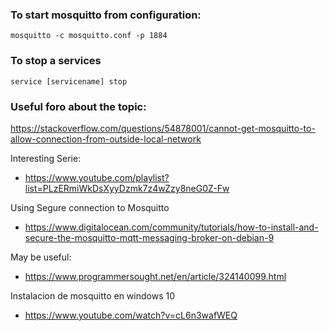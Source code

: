 ### To start mosquitto from configuration:
	mosquitto -c mosquitto.conf -p 1884

### To stop a services
	service [servicename] stop

### Useful foro about the topic:
https://stackoverflow.com/questions/54878001/cannot-get-mosquitto-to-allow-connection-from-outside-local-network

Interesting Serie:
 - https://www.youtube.com/playlist?list=PLzERmiWkDsXyyDzmk7z4wZzy8neG0Z-Fw

Using Segure connection to Mosquitto
- https://www.digitalocean.com/community/tutorials/how-to-install-and-secure-the-mosquitto-mqtt-messaging-broker-on-debian-9

May be useful:
- https://www.programmersought.net/en/article/324140099.html

Instalacion de mosquitto en windows 10
- https://www.youtube.com/watch?v=cL6n3wafWEQ	